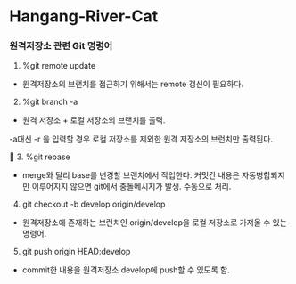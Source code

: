 # Hangang-River-Cat



### 원격저장소 관련 Git 명령어


1. %git remote update

- 원격저장소의 브랜치를 접근하기 위해서는 remote 갱신이 필요하다. 



2. %git branch -a

- 원격 저장소 + 로컬 저장소의 브랜치를 출력.

-a대신 -r 을 입력할 경우 로컬 저장소를 제외한 원격 저장소의 브런치만 출력된다.


3. %git rebase

- merge와 달리 base를 변경할 브랜치에서 작업한다. 커밋간 내용은 자동병합되지만 이루어지지 않으면 git에서 충돌메시지가 발생. 수동으로 처리.


4. git checkout -b develop origin/develop

- 원격저장소에 존재하는 브런치인 origin/develop을 로컬 저장소로 가져올 수 있는 명령어.


5. git push origin HEAD:develop

- commit한 내용을 원격저장소 develop에 push할 수 있도록 함.
